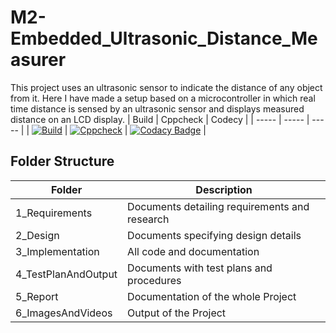 # M2-Embedded_Ultrasonic_Distance_Measurer
This project uses an ultrasonic sensor to indicate the distance of any object from it. Here I have made a setup based on a microcontroller in which real time distance is sensed by an ultrasonic sensor and displays measured distance on an LCD display.
| Build | Cppcheck | Codecy | 
| ----- | ----- | ----- |
| [![Build](https://github.com/RevansiddappaRevansiddappa/M2-Embedded_Ultrasonic_Distance_Measurer/actions/workflows/compile.yml/badge.svg)](https://github.com/RevansiddappaRevansiddappa/M2-Embedded_Ultrasonic_Distance_Measurer/actions/workflows/compile.yml) | [![Cppcheck](https://github.com/RevansiddappaRevansiddappa/M2-Embedded_Ultrasonic_Distance_Measurer/actions/workflows/cpp-check.yml/badge.svg)](https://github.com/RevansiddappaRevansiddappa/M2-Embedded_Ultrasonic_Distance_Measurer/actions/workflows/cpp-check.yml) | [![Codacy Badge](https://app.codacy.com/project/badge/Grade/5d080e3cb2694cc49568f57016a8b556)](https://www.codacy.com/gh/RevansiddappaRevansiddappa/M2-Embedded_Ultrasonic_Distance_Measurer/dashboard?utm_source=github.com&amp;utm_medium=referral&amp;utm_content=RevansiddappaRevansiddappa/M2-Embedded_Ultrasonic_Distance_Measurer&amp;utm_campaign=Badge_Grade) |
## Folder Structure
| Folder | Description |
| ----- | ----- |
| 1_Requirements | Documents detailing requirements and  research |
| 2_Design | Documents specifying design details |
| 3_Implementation | All code and documentation |
| 4_TestPlanAndOutput | Documents with test plans and procedures |
| 5_Report | Documentation of the whole Project |
| 6_ImagesAndVideos | Output of the Project |
